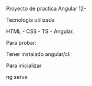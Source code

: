 Proyecto de practica Angular 12-

Tecnologia utilizada

HTML - CSS - TS - Angular.

Para probar:

Tener instalado angular/cli

Para inicializar

ng serve
